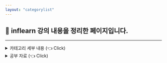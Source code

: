 ```yaml
---
layout: "categorylist"
---
```

## 📝 inflearn 강의 내용을 정리한 페이지입니다.

---

<details class="category-detail">
   <summary class="category-summary"> 카테고리 세부 내용 (👈 Click)</summary>
   <div class="category-content">
      인프런 강의 내용입니다.
   </div>
</details>



<details class="category-detail">
    <summary class="category-summary"> 공부 자료 (👈 Click)</summary>
    <div class="category-content">
		<div>
			<strong><a href="https://www.inflearn.com/course/%EC%8A%A4%ED%94%84%EB%A7%81-%EC%9E%85%EB%AC%B8-%EC%8A%A4%ED%94%84%EB%A7%81%EB%B6%80%ED%8A%B8">1. 스프링 입문 - 코드로 배우는 스프링 부트, 웹 MVC, DB 접근 기술</a></strong>
		</div>
		<div>
			<strong><a href="https://www.inflearn.com/course/%EC%8A%A4%ED%94%84%EB%A7%81-%ED%95%B5%EC%8B%AC-%EC%9B%90%EB%A6%AC-%EA%B8%B0%EB%B3%B8%ED%8E%B8">2. 스프링 핵심 원리 - 기본편</a></strong>
       </div>
       <div>
			<strong><a href="https://www.inflearn.com/course/%EC%8A%A4%ED%94%84%EB%A7%81-mvc-1">3. 스프링 MVC 1편 - 백엔드 웹 개발 핵심 기술</a></strong>        
        </div>
		<div>
			<strong><a href="https://www.inflearn.com/course/%EC%8A%A4%ED%94%84%EB%A7%81-mvc-2">4. 스프링 MVC 2편 - 백엔드 웹 개발 활용 기술</a></strong>
        </div>
       <div>
           <strong><a href="https://www.inflearn.com/course/%EC%8A%A4%ED%94%84%EB%A7%81-db-1">5. 스프링 DB 1편 - 데이터 접근 핵심 원리</a></strong>
        </div>
       <div>
           <strong><a href="https://www.inflearn.com/course/%EC%8A%A4%ED%94%84%EB%A7%81-db-2">6. 스프링 DB 2편 - 데이터 접근 활용 기술</a></strong>
        </div>
       <div>
           <strong><a href="https://www.inflearn.com/course/%EC%8A%A4%ED%94%84%EB%A7%81-%ED%95%B5%EC%8B%AC-%EC%9B%90%EB%A6%AC-%EA%B3%A0%EA%B8%89%ED%8E%B8">7. 스프링 핵심 원리 - 고급편</a></strong>
        </div>
       <div>
          <strong><a href="https://www.inflearn.com/course/%EC%8A%A4%ED%94%84%EB%A7%81%EB%B6%80%ED%8A%B8-%ED%95%B5%EC%8B%AC%EC%9B%90%EB%A6%AC-%ED%99%9C%EC%9A%A9">8. 스프링 부트 - 핵심 원리와 활용</a></strong> 
        </div>
       <div>
           <strong><a href="https://www.inflearn.com/course/spring-boot-restful-web-services/dashboard">9. Spring Boot를 이용한 RESTful Web Services 개발</a></strong>
        </div>
       <div>
            <strong><a href="https://www.inflearn.com/course/ORM-JPA-Basic/dashboard">10. 자바 ORM 표준 JPA 프로그래밍 - 기본편</a></strong>
        </div>
      	<div>
            <strong><a href="https://www.inflearn.com/course/%EC%8A%A4%ED%94%84%EB%A7%81-%EB%8D%B0%EC%9D%B4%ED%84%B0-JPA-%EC%8B%A4%EC%A0%84/dashboard">11. 실전! 스프링 데이터 JPA</a></strong>
        </div>
        <div>
          <strong><a href="https://www.inflearn.com/course/querydsl-%EC%8B%A4%EC%A0%84/dashboard">12. 실전! Querydsl</a></strong> 
        </div>
        <div>
           <strong><a href="https://www.inflearn.com/course/%EB%84%A4%ED%8A%B8%EC%9B%8C%ED%81%AC-%ED%95%B5%EC%8B%AC%EC%9D%B4%EB%A1%A0-%EA%B8%B0%EC%B4%88/dashboard">13. 외워서 끝내는 네트워크 핵심이론 - 기초</a></strong> 
        </div>
        <div>
           <strong><a href="https://www.inflearn.com/course/%EB%84%A4%ED%8A%B8%EC%9B%8C%ED%81%AC-%ED%95%B5%EC%8B%AC%EC%9D%B4%EB%A1%A0-%EC%9D%91%EC%9A%A9/dashboard">14. 외워서 끝내는 네트워크 핵심이론 - 응용</a></strong>
        </div>
        <div>
           <strong><a href="https://www.inflearn.com/course/practical-testing-%EC%8B%A4%EC%9A%A9%EC%A0%81%EC%9D%B8-%ED%85%8C%EC%8A%A4%ED%8A%B8-%EA%B0%80%EC%9D%B4%EB%93%9C/dashboard">15. Practical Testing: 실용적인 테스트 가이드</a></strong>
        </div>
        <div>
           <strong><a href="https://www.inflearn.com/course/%EC%BD%94%EC%96%B4-%EC%8A%A4%ED%94%84%EB%A7%81-%EC%8B%9C%ED%81%90%EB%A6%AC%ED%8B%B0/dashboard">16. 스프링 시큐리티 - Spring Boot 기반으로 개발하는 Spring Security</a></strong>
        </div>
        <div>
           <strong><a href="https://www.inflearn.com/course/%EC%A0%95%EC%88%98%EC%9B%90-%EC%8A%A4%ED%94%84%EB%A7%81-%EC%8B%9C%ED%81%90%EB%A6%AC%ED%8B%B0/dashboard">17. 스프링 시큐리티 OAuth2 - Spring Boot 기반으로 개발하는 Spring Security OAuth2</a></strong>
        </div>
   </div>  
</details>


